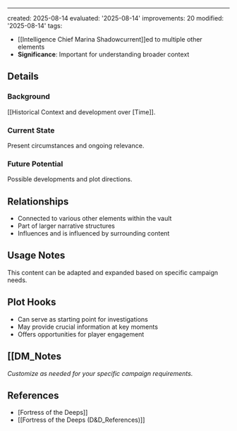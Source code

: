 ---
created: 2025-08-14
evaluated: '2025-08-14'
improvements: 20
modified: '2025-08-14'
tags:
- [[Intelligence Chief Marina Shadowcurrent]]ed to multiple other elements
- **Significance**: Important for understanding broader context

## Details
### Background
[[Historical Context and development over [Time]].

### Current State
Present circumstances and ongoing relevance.

### Future Potential
Possible developments and plot directions.

## Relationships
- Connected to various other elements within the vault
- Part of larger narrative structures
- Influences and is influenced by surrounding content

## Usage Notes
This content can be adapted and expanded based on specific campaign needs.

## Plot Hooks
- Can serve as starting point for investigations
- May provide crucial information at key moments
- Offers opportunities for player engagement

## [[DM_Notes
*Customize as needed for your specific campaign requirements.*

## References

- [Fortress of the Deeps]]
- [[Fortress of the Deeps (D&D_References)]]
